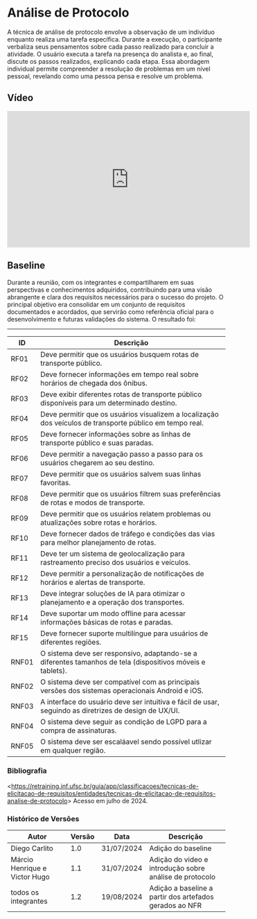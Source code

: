 # Análise de Protocolo 

A técnica de análise de protocolo envolve a observação de um indivíduo enquanto realiza uma tarefa específica. Durante a execução, o participante verbaliza seus pensamentos sobre cada passo realizado para concluir a atividade. O usuário executa a tarefa na presença do analista e, ao final, discute os passos realizados, explicando cada etapa. Essa abordagem individual permite compreender a resolução de problemas em um nível pessoal, revelando como uma pessoa pensa e resolve um problema.

## Vídeo 

<iframe width="560" height="315" src="https://www.youtube.com/embed/FZbESQrpFEQ?si=GeaYq3A5EiJzsZe3" title="YouTube video player" frameborder="0" allow="accelerometer; autoplay; clipboard-write; encrypted-media; gyroscope; picture-in-picture; web-share" referrerpolicy="strict-origin-when-cross-origin" allowfullscreen></iframe>


## Baseline

Durante a reunião, com os integrantes e compartilharem em suas perspectivas e conhecimentos adquiridos, contribuindo para uma visão abrangente e clara dos requisitos necessários para o sucesso do projeto. O principal objetivo era consolidar em um conjunto de requisitos documentados e acordados, que servirão como referência oficial para o desenvolvimento e futuras validações do sistema. O resultado foi:

---

|ID | Descrição|
|---|---|
| RF01|Deve permitir que os usuários busquem rotas de transporte público. |
| RF02|Deve fornecer informações em tempo real sobre horários de chegada dos ônibus. |
| RF03|Deve exibir diferentes rotas de transporte público disponíveis para um determinado destino. |
| RF04|Deve permitir que os usuários visualizem a localização dos veículos de transporte público em tempo real. |
| RF05|Deve fornecer informações sobre as linhas de transporte público e suas paradas. |
| RF06|Deve permitir a navegação passo a passo para os usuários chegarem ao seu destino. |
| RF07|Deve permitir que os usuários salvem suas linhas favoritas. |
| RF08|Deve permitir que os usuários filtrem suas preferências de rotas e modos de transporte. |
| RF09|Deve permitir que os usuários relatem problemas ou atualizações sobre rotas e horários. |
| RF10|Deve fornecer dados de tráfego e condições das vias para melhor planejamento de rotas. |
| RF11|Deve ter um sistema de geolocalização para rastreamento preciso dos usuários e veículos. |
| RF12|Deve permitir a personalização de notificações de horários e alertas de transporte. |
| RF13|Deve integrar soluções de IA para otimizar o planejamento e a operação dos transportes. |
| RF14|Deve suportar um modo offline para acessar informações básicas de rotas e paradas. |
|RF15|Deve fornecer suporte multilíngue para usuários de diferentes regiões.|
|RNF01|O sistema deve ser responsivo, adaptando-se a diferentes tamanhos de tela (dispositivos móveis e tablets).|
|RNF02|O sistema deve ser compatível com as principais versões dos sistemas operacionais Android e iOS.|
| RNF03|  A interface do usuário deve ser intuitiva e fácil de usar, seguindo as diretrizes de design de UX/UI.|
| RNF04|  O sistema deve seguir as condição de LGPD para a compra de assinaturas.|
| RNF05|  O sistema deve ser escaláavel sendo possível utlizar em qualquer região.|

### Bibliografia

<<https://retraining.inf.ufsc.br/guia/app/classificacoes/tecnicas-de-elicitacao-de-requisitos/entidades/tecnicas-de-elicitacao-de-requisitos-analise-de-protocolo>> Acesso em julho de 2024.

### Histórico de Versões

| Autor | Versão | Data| Descrição|
|--|---|---|-----------------|
|Diego Carlito| 1.0| 31/07/2024| Adição do baseline|
|Márcio Henrique e Victor Hugo| 1.1| 31/07/2024| Adição do video e introdução sobre análise de protocolo|
|todos os integrantes| 1.2| 19/08/2024| Adição a baseline a partir dos artefados gerados ao NFR|